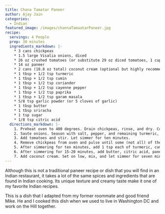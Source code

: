 ```yaml
---
title: Chana Tamatar Paneer
author: Ajay Jain
categories:
  - Indian
featured_image: /images/channaTamaatarPaneer.jpg
recipe:
  servings: 4 People
  prep: 30 minutes
  ingredients_markdown: |-
    * 3 cans chickpeas
    * 1.5 large Visalia onions, diced
    * 26 oz crushed tomatoes (or substitute 29 oz diced tomatoes, 1 cup of water, and 3/4 cup of tomato sauces)
    * 14 oz paneer
    * 2 cans (10.8 oz total) coconut cream (optional but highly recommended)
    * 1 tbsp + 1/2 tsp turmeric
    * 1 tbsp + 1/2 tsp cumin
    * 1 tbsp + 1/2 tsp coriander
    * 1 tbsp + 1/2 tsp cayenne pepper
    * 1 tbsp + 1/2 tsp paprika
    * 1 tbsp + 1/2 tsp garam masala
    * 5/8 tsp garlic powder (or 5 cloves of garlic)
    * 1 tbsp butter
    * 1 tbsp sriracha
    * 1 tsp sugar
    * 1/8 tsp citric acid
  directions_markdown: |-
    1. Preheat oven to 400 degrees. Drain chickpeas, rinse, and dry. Cover pan with oil, add chickpeas on top. Combine 1 tbsp each of turmeric, cumin, coriander, cayenne pepper, paprika, and garam masala into bowl. Add some of the spice mixture onto chickpeas, mix, and repeat three more times. Cook chickpeas for 10 to 15 minutes.
    2. Saute onions. Season with salt, pepper, and remaining turmeric, cumin, coriander, cayenne pepper, paprika, and garam masala. Cook for two minutes then add garlic. Saute until onions are caramelized and yellow.
    3. Add tomatoes and stir. Let simmer for ten minutes.
    4. Remove chickpeas from oven and pulse until some (not all) of the texture is removed.
    5. After simmering for ten minutes, add 1 tsp each of turmeric, cumin, coriander, cayenne pepper, paprika, and garam masala to the onion and tomato mixture. Then, add the chickpea blend to the pan, stir, and mash. Simmer for fifteen to twenty minutes. Stir and mash every other minute. While the curry is simmering, cut your paneer into cubes.
    6. After simmering for 15-20 minutes, add butter, citric acid, paneer, sriracha, and sugar. Stir and taste. If the curry tastes like a pasta sauce, add more turmeric, cumin, coriander, cayenne, paprika and garam masala.
    7. Add coconut cream. Set on low, mix, and let simmer for seven minutes. Serve.
---
```

Although this is not a traditional paneer recipe or dish that you will find in an Indian restaurant, it takes a lot of the same spices and ingredients that are found in Indian cooking. Its unique texture and creamy taste make it one of my favorite Indian recipes.

This is a dish that I adapted from my former roommate and good friend Mike. He and I cooked this dish when we used to live in Washington DC and work on the Hill together.
